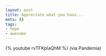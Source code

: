 ```yaml
--- 
layout: post
title: Appreciate what you have...
meta: {}
tags: 
- hope
- awesome
---
```

{% youtube rvTFKpIaQhM %} 
(via Pandemia)
